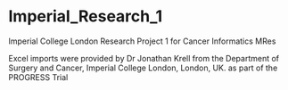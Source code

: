 # Imperial_Research_1
Imperial College London Research Project 1 for Cancer Informatics MRes

Excel imports were provided by Dr Jonathan Krell from the Department of Surgery and Cancer, Imperial College London, London, UK. as part of the PROGRESS Trial
